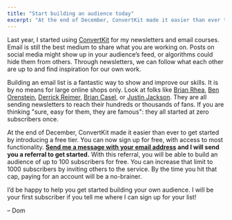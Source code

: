```yaml
---
title: "Start building an audience today"
excerpt: "At the end of December, ConvertKit made it easier than ever to get started by introducing a free tier. You can now sign up for free, with access to most functionality."
---
```

Last year, I started using [ConvertKit](https://convertkit.com) for my newsletters and email courses. Email is still the best medium to share what you are working on. Posts on social media might show up in your audience’s feed, or algorithms could hide them from others. Through newsletters, we can follow what each other are up to and find inspiration for our own work.

Building an email list is a fantastic way to show and improve our skills. It is by no means for large online shops only. Look at folks like [Brian Rhea](https://brianrhea.com/newsletter), [Ben Orenstein](https://www.benorenstein.com/newsletter/), [Derrick Reimer](https://www.derrickreimer.com), [Brian Casel](https://briancasel.com), or [Justin Jackson](https://justinjackson.ca/newsletter). They are all sending newsletters to reach their hundreds or thousands of fans. If you are thinking "sure, easy for them, they are famous": they all started at zero subscribers once.

At the end of December, ConvertKit made it easier than ever to get started by introducing a free tier. You can now sign up for free, with access to most functionality. **[Send me a message with your email address](mailto:dom@islovely.co) and I will send you a referral to get started.** With this referral, you will be able to build an audience of up to 100 subscribers for free. You can increase that limit to 1000 subscribers by inviting others to the service. By the time you hit that cap, paying for an account will be a no-brainer.

I’d be happy to help you get started building your own audience. I will be your first subscriber if you tell me where I can sign up for your list!

– Dom